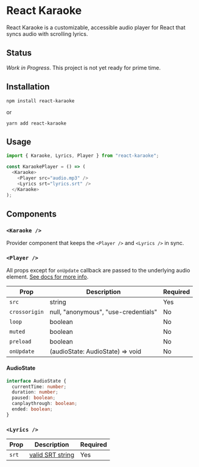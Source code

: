 # React Karaoke

React Karaoke is a customizable, accessible audio player for React that syncs audio with scrolling lyrics.

## Status

_Work in Progress_. This project is not yet ready for prime time.

## Installation

`npm install react-karaoke`

or

`yarn add react-karaoke`

## Usage

```js
import { Karaoke, Lyrics, Player } from "react-karaoke";

const KaraokePlayer = () => (
  <Karaoke>
    <Player src="audio.mp3" />
    <Lyrics srt="lyrics.srt" />
  </Karaoke>
);
```

## Components

### `<Karaoke />`

Provider component that keeps the `<Player />` and `<Lyrics />` in sync.

### `<Player />`

All props except for `onUpdate` callback are passed to the underlying audio element. [See docs for more info](https://developer.mozilla.org/en-US/docs/Web/HTML/Element/audio).

| Prop          | Description                          | Required |
| ------------- | ------------------------------------ | -------- |
| `src`         | string                               | Yes      |
| `crossorigin` | null, "anonymous", "use-credentials" | No       |
| `loop`        | boolean                              | No       |
| `muted`       | boolean                              | No       |
| `preload`     | boolean                              | No       |
| `onUpdate`    | (audioState: AudioState) => void     | No       |

#### AudioState

```ts
interface AudioState {
  currentTime: number;
  duration: number;
  paused: boolean;
  canplaythrough: boolean;
  ended: boolean;
}
```

### `<Lyrics />`

| Prop  | Description                                                | Required |
| ----- | ---------------------------------------------------------- | -------- |
| `srt` | [valid SRT string](https://docs.fileformat.com/video/srt/) | Yes      |
